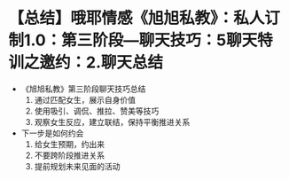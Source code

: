 # 【总结】哦耶情感《旭旭私教》：私人订制1.0：第三阶段—聊天技巧：5聊天特训之邀约：2.聊天总结

-   《旭旭私教》第三阶段聊天技巧总结
    1.  通过匹配女生，展示自身价值
    2.  使用吸引、调侃、推拉、赞美等技巧
    3.  观察女生反应，建立联结，保持平衡推进关系
-   下一步是如何约会
    1.  给女生预期，约出来
    2.  不要跨阶段推进关系
    3.  提前规划未来见面的活动